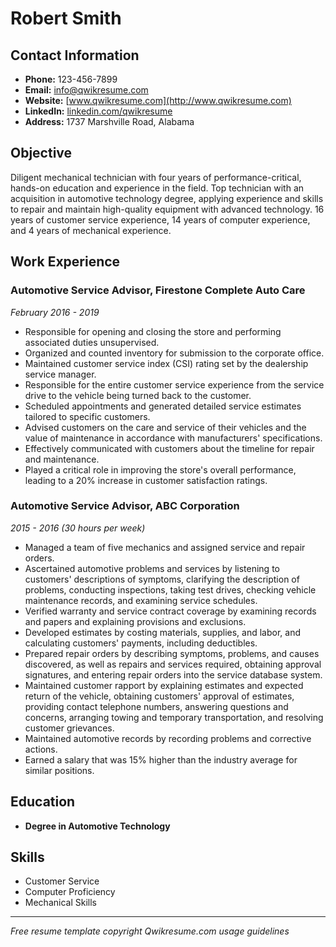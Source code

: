 # Robert Smith

## Contact Information
- **Phone:** 123-456-7899
- **Email:** info@qwikresume.com
- **Website:** [www.qwikresume.com](http://www.qwikresume.com)
- **LinkedIn:** [linkedin.com/qwikresume](http://linkedin.com/qwikresume)
- **Address:** 1737 Marshville Road, Alabama

## Objective
Diligent mechanical technician with four years of performance-critical, hands-on education and experience in the field. Top technician with an acquisition in automotive technology degree, applying experience and skills to repair and maintain high-quality equipment with advanced technology. 16 years of customer service experience, 14 years of computer experience, and 4 years of mechanical experience.

## Work Experience

### Automotive Service Advisor, Firestone Complete Auto Care
*February 2016 - 2019*
- Responsible for opening and closing the store and performing associated duties unsupervised.
- Organized and counted inventory for submission to the corporate office.
- Maintained customer service index (CSI) rating set by the dealership service manager.
- Responsible for the entire customer service experience from the service drive to the vehicle being turned back to the customer.
- Scheduled appointments and generated detailed service estimates tailored to specific customers.
- Advised customers on the care and service of their vehicles and the value of maintenance in accordance with manufacturers' specifications.
- Effectively communicated with customers about the timeline for repair and maintenance.
- Played a critical role in improving the store's overall performance, leading to a 20% increase in customer satisfaction ratings.

### Automotive Service Advisor, ABC Corporation
*2015 - 2016 (30 hours per week)*
- Managed a team of five mechanics and assigned service and repair orders.
- Ascertained automotive problems and services by listening to customers' descriptions of symptoms, clarifying the description of problems, conducting inspections, taking test drives, checking vehicle maintenance records, and examining service schedules.
- Verified warranty and service contract coverage by examining records and papers and explaining provisions and exclusions.
- Developed estimates by costing materials, supplies, and labor, and calculating customers' payments, including deductibles.
- Prepared repair orders by describing symptoms, problems, and causes discovered, as well as repairs and services required, obtaining approval signatures, and entering repair orders into the service database system.
- Maintained customer rapport by explaining estimates and expected return of the vehicle, obtaining customers' approval of estimates, providing contact telephone numbers, answering questions and concerns, arranging towing and temporary transportation, and resolving customer grievances.
- Maintained automotive records by recording problems and corrective actions.
- Earned a salary that was 15% higher than the industry average for similar positions.

## Education
- **Degree in Automotive Technology**

## Skills
- Customer Service
- Computer Proficiency
- Mechanical Skills

---

*Free resume template copyright Qwikresume.com usage guidelines*